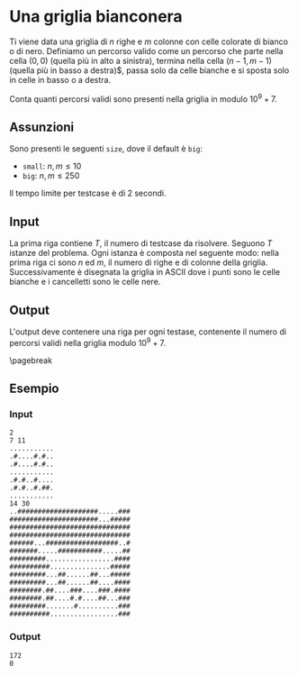 # Una griglia bianconera

Ti viene data una griglia di $n$ righe e $m$ colonne con celle colorate di
bianco o di nero. Definiamo un percorso valido come un percorso che parte
nella cella $(0, 0)$ (quella più in alto a sinistra), termina nella cella
$(n-1,m-1)$ (quella più in basso a destra)$, passa solo da celle bianche e
si sposta solo in celle in basso o a destra.

Conta quanti percorsi validi sono presenti nella griglia in modulo $10^9+7$.

## Assunzioni

Sono presenti le seguenti `size`, dove il default è `big`:

* `small`: $n, m \leq 10$
* `big`: $n, m \leq 250$

Il tempo limite per testcase è di $2$ secondi.

## Input
La prima riga contiene $T$, il numero di testcase da risolvere. Seguono $T$
istanze del problema. Ogni istanza è composta nel seguente modo: nella prima
riga ci sono $n$ ed $m$, il numero di righe e di colonne della griglia.
Successivamente è disegnata la griglia in ASCII dove i punti sono le celle
bianche e i cancelletti sono le celle nere.

## Output
L'output deve contenere una riga per ogni testase, contenente il numero di
percorsi validi nella griglia modulo $10^9+7$.

\pagebreak
## Esempio

### Input
```
2
7 11
...........
.#....#.#..
.#....#.#..
...........
.#.#..#....
.#.#..#.##.
...........
14 30
..####################.....###
######################...#####
##############################
##############################
######...##################..#
#######.....###########.....##
#########.................####
##########...............#####
#########...##......##...#####
#########...##......##....####
########.##....###....###.####
########.##....#.#....##...###
#########.......#..........###
##########.................###
```

### Output
```
172
0
```